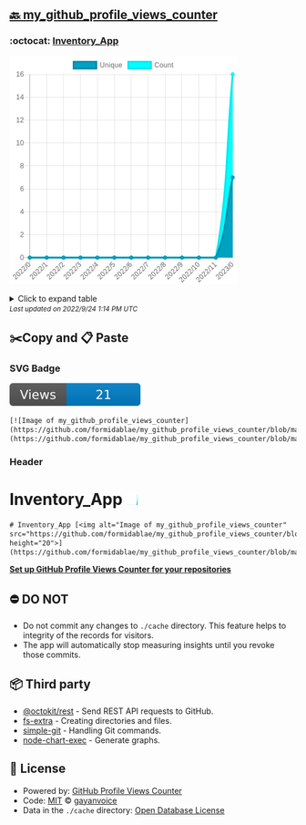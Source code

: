 ## [🔙 my_github_profile_views_counter](https://github.com/formidablae/my_github_profile_views_counter)

### :octocat: [Inventory_App](https://github.com/formidablae/Inventory_App)
![Image of my_github_profile_views_counter](https://github.com/formidablae/my_github_profile_views_counter/blob/master/graph/443880307/large/year.png)

<details>
	<summary>Click to expand table</summary>
	<h2>:calendar: Year Page Views Table</h2>
<table>
	<tr>
		<th>
			Last Updated
		</th>
		<th>
			Unique
		</th>
		<th>
			Count
		</th>
	</tr>
	<tr>
		<td>
			<code>2022/9/1</code>
		</td>
		<td>
			<code>55</code>
		</td>
		<td>
			<code>203</code>
		</td>
	</tr>
	<tr>
		<td>
			<code>2022/8/1</code>
		</td>
		<td>
			<code>77</code>
		</td>
		<td>
			<code>226</code>
		</td>
	</tr>
	<tr>
		<td>
			<code>2022/7/1</code>
		</td>
		<td>
			<code>80</code>
		</td>
		<td>
			<code>369</code>
		</td>
	</tr>
	<tr>
		<td>
			<code>2022/6/1</code>
		</td>
		<td>
			<code>59</code>
		</td>
		<td>
			<code>217</code>
		</td>
	</tr>
	<tr>
		<td>
			<code>2022/5/1</code>
		</td>
		<td>
			<code>44</code>
		</td>
		<td>
			<code>148</code>
		</td>
	</tr>
	<tr>
		<td>
			<code>2022/4/1</code>
		</td>
		<td>
			<code>25</code>
		</td>
		<td>
			<code>63</code>
		</td>
	</tr>
	<tr>
		<td>
			<code>2022/3/1</code>
		</td>
		<td>
			<code>23</code>
		</td>
		<td>
			<code>47</code>
		</td>
	</tr>
	<tr>
		<td>
			<code>2022/2/1</code>
		</td>
		<td>
			<code>19</code>
		</td>
		<td>
			<code>64</code>
		</td>
	</tr>
	<tr>
		<td>
			<code>2022/1/1</code>
		</td>
		<td>
			<code>26</code>
		</td>
		<td>
			<code>49</code>
		</td>
	</tr>
	<tr>
		<td>
			<code>2021/12/1</code>
		</td>
		<td>
			<code>0</code>
		</td>
		<td>
			<code>0</code>
		</td>
	</tr>
	<tr>
		<td>
			<code>2021/11/1</code>
		</td>
		<td>
			<code>0</code>
		</td>
		<td>
			<code>0</code>
		</td>
	</tr>
	<tr>
		<td>
			<code>2021/10/1</code>
		</td>
		<td>
			<code>0</code>
		</td>
		<td>
			<code>0</code>
		</td>
	</tr>
	<tr>
		<td>
			<code>2021/9/1</code>
		</td>
		<td>
			<code>0</code>
		</td>
		<td>
			<code>0</code>
		</td>
	</tr>
</table>

</details>
<small><i>Last updated on 2022/9/24 1:14 PM UTC</i></small>

## ✂️Copy and 📋 Paste
### SVG Badge
[![Image of my_github_profile_views_counter](https://github.com/formidablae/my_github_profile_views_counter/blob/master/svg/443880307/badge.svg)](https://github.com/formidablae/my_github_profile_views_counter/blob/master/readme/443880307/week.md)
```readme
[![Image of my_github_profile_views_counter](https://github.com/formidablae/my_github_profile_views_counter/blob/master/svg/443880307/badge.svg)](https://github.com/formidablae/my_github_profile_views_counter/blob/master/readme/443880307/week.md)
```
### Header
# Inventory_App [<img alt="Image of my_github_profile_views_counter" src="https://github.com/formidablae/my_github_profile_views_counter/blob/master/graph/443880307/small/year.png" height="20">](https://github.com/formidablae/my_github_profile_views_counter/blob/master/readme/443880307/year.md)
```readme
# Inventory_App [<img alt="Image of my_github_profile_views_counter" src="https://github.com/formidablae/my_github_profile_views_counter/blob/master/graph/443880307/small/year.png" height="20">](https://github.com/formidablae/my_github_profile_views_counter/blob/master/readme/443880307/year.md)
```
[**Set up GitHub Profile Views Counter for your repositories**](https://github.com/gayanvoice/github-profile-views-counter)
## ⛔ DO NOT
- Do not commit any changes to `./cache` directory. This feature helps to integrity of the records for visitors.
- The app will automatically stop measuring insights until you revoke those commits.
## 📦 Third party

- [@octokit/rest](https://www.npmjs.com/package/@octokit/rest) - Send REST API requests to GitHub.
- [fs-extra](https://www.npmjs.com/package/fs-extra) - Creating directories and files.
- [simple-git](https://www.npmjs.com/package/simple-git) - Handling Git commands.
- [node-chart-exec](https://www.npmjs.com/package/node-chart-exec) - Generate graphs.
## 📄 License
- Powered by: [GitHub Profile Views Counter](https://github.com/gayanvoice/github-profile-views-counter)
- Code: [MIT](./LICENSE) © [gayanvoice](https://github.com/gayanvoice/github-profile-views-counter)
- Data in the `./cache` directory: [Open Database License](https://opendatacommons.org/licenses/odbl/1-0/)